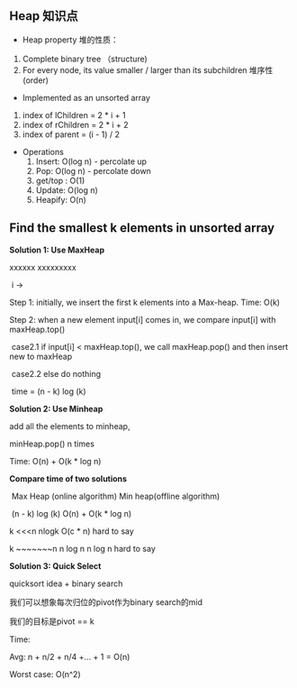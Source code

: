 ## Heap 知识点

- Heap property 堆的性质：

1. Complete binary tree （structure)
2. For every node, its value smaller / larger than its subchildren 堆序性 (order)



- Implemented as an unsorted array

1. index of lChildren = 2 * i + 1
2. index of rChildren = 2 * i + 2
3. index of parent = (i - 1) / 2



- Operations
  1. Insert: O(log n) - percolate up
  2. Pop: O(log n) - percolate down
  3. get/top : O(1)
  4. Update: O(log n)
  5. Heapify: O(n)



## Find the smallest k elements in unsorted array

**Solution 1: Use MaxHeap**

xxxxxx  xxxxxxxxx

​              i ->

Step 1: initially, we insert the first k elements into a Max-heap. Time: O(k)

Step 2: when a new element input[i] comes in, we compare input[i] with maxHeap.top()

​	case2.1 if input[i] < maxHeap.top(), we call maxHeap.pop() and then insert new to maxHeap

​	case2.2 else do nothing

​	time = (n - k) log (k)

   

**Solution 2: Use Minheap**

add all the elements to minheap,

minHeap.pop() n times

Time: O(n) + O(k * log n)

**Compare time of two solutions**

​							Max Heap (online algorithm)  					Min heap(offline algorithm)

​							(n - k) log (k)               									O(n) + O(k * log n)

k <<<n                nlogk																O(c * n)                								  hard to say

k ~~~~~~~n                n log n																n log n                 								hard to say





**Solution 3: Quick Select**

quicksort idea + binary search

我们可以想象每次归位的pivot作为binary search的mid

我们的目标是pivot == k

Time:

Avg: n + n/2 + n/4 +... + 1 = O(n)

Worst case: O(n^2)

